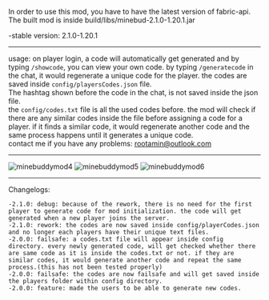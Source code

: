 In order to use this mod, you have to have the latest version of fabric-api.
\
The built mod is inside build/libs/minebud-2.1.0-1.20.1.jar

-stable version: 2.1.0-1.20.1
<hr>

usage:
on player login, a code will automatically get generated and by typing ``/showcode``, you can view your own code. by typing ``/generatecode`` in the chat, it would regenerate a unique code for the player. the codes are saved inside ``config/playersCodes.json`` file.
\
The hashtag shown before the code in the chat, is not saved inside the json file.
\
the ``config/codes.txt`` file is all the used codes before. the mod will check if there are any similar codes inside the file before assigning a code for a player. if it finds a similar code, it would regenerate another code and the same process happens until it generates a unique code.
\
contact me if you have any problems: rootamin@outlook.com

<hr>


![minebuddymod4](https://rootamin.github.io/minebudmod4.png)
![minebuddymod5](https://rootamin.github.io/minebudmod5.png)
![minebuddymod6](https://rootamin.github.io/minebudmod6.png)

<hr>

Changelogs:
```
-2.1.0: debug: because of the rework, there is no need for the first player to generate code for mod initialization. the code will get generated when a new player joins the server.
-2.1.0: rework: the codes are now saved inside config/playerCodes.json and no longer each players have their unique text files.
-2.0.0: failsafe: a codes.txt file will appear inside config directory. every newly generated code, will get checked whether there are same code as it is inside the codes.txt or not. if they are similar codes, it would generate another code and repeat the same process.(this has not been tested properly)
-2.0.0: failsafe: the codes are now failsafe and will get saved inside the players folder within config directory.
-2.0.0: feature: made the users to be able to generate new codes.
```